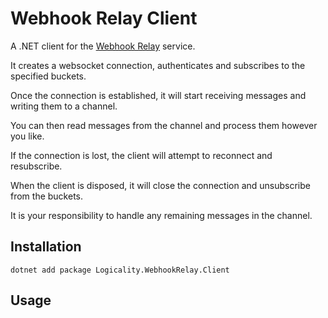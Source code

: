 # Webhook Relay Client 

A .NET client for the [Webhook Relay](https://webhookrelay.com) service.

It creates a websocket connection, authenticates and subscribes to the specified buckets.

Once the connection is established, it will start receiving messages and writing them to 
a channel.

You can then read messages from the channel and process them however you like. 

If the connection is lost, the client will attempt to reconnect and resubscribe.

When the client is disposed, it will close the connection and unsubscribe from the buckets.

It is your responsibility to handle any remaining messages in the channel.

## Installation

`dotnet add package Logicality.WebhookRelay.Client`

## Usage
```csharp

```
